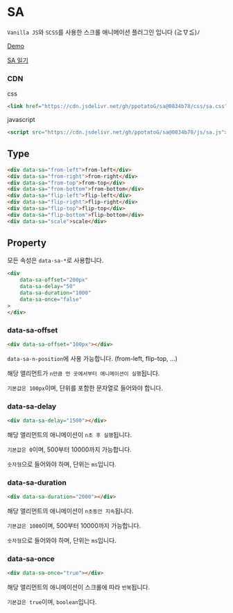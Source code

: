 # SA

`Vanilla JS`와 `SCSS`를 사용한 스크롤 애니메이션 플러그인 입니다 (≧∇≦)ﾉ

[Demo](https://ppotatog.github.io/SA/demo/)

[SA 일기](https://blog.naver.com/thgus2270/222523584611)

### CDN

css
```html
<link href="https://cdn.jsdelivr.net/gh/ppotatoG/sa@0834b78/css/sa.css">
```

javascript
```html
<script src="https://cdn.jsdelivr.net/gh/ppotatoG/sa@0834b78/js/sa.js"></script>
```

## Type
```html
<div data-sa="from-left">from-left</div>
<div data-sa="from-right">from-right</div>
<div data-sa="from-top">from-top</div>
<div data-sa="from-bottom">from-bottom</div>
<div data-sa="flip-left">flip-left</div>
<div data-sa="flip-right">flip-right</div>
<div data-sa="flip-top">flip-top</div>
<div data-sa="flip-bottom">flip-bottom</div>
<div data-sa="scale">scale</div>
```

## Property

모든 속성은 `data-sa-*`로 사용합니다.

```html
<div
    data-sa-offset="200px"
    data-sa-delay="50"
    data-sa-duration="1000"
    data-sa-once="false"
>
</div>
```

### data-sa-offset
```html
<div data-sa-offset="100px"></div>
```
`data-sa-n-position`에 사용 가능합니다. (from-left, flip-top, ...)

해당 앨리먼트가 `n만큼 먼 곳에서부터 애니메이션이 실행`됩니다.

`기본값은 100px`이며, 단위를 포함한 문자열로 들어와야 합니다.

### data-sa-delay
```html
<div data-sa-delay="1500"></div>
```

해당 앨리먼트의 애니메이션이 `n초 후 실행`됩니다.

`기본값은 0`이며, 500부터 10000까지 가능합니다.

`숫자형`으로 들어와야 하며, 단위는 `ms`입니다.

### data-sa-duration
```html
<div data-sa-duration="2000"></div>
```
해당 앨리먼트의 애니메이션이 `n초동안 지속`됩니다.

`기본값은 1000`이며, 500부터 10000까지 가능합니다.

`숫자형`으로 들어와야 하며, 단위는 `ms`입니다.

### data-sa-once
```html
<div data-sa-once="true"></div>
```
해당 앨리먼트의 애니메이션이 스크롤에 따라 `반복`됩니다.

`기본값은 true`이며, `boolean`입니다.